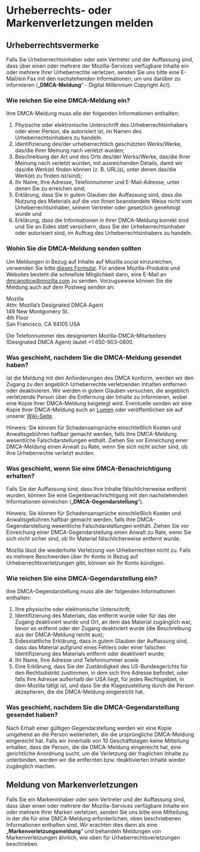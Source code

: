 # Urheberrechts- oder Markenverletzungen melden

## Urheberrechtsvermerke

Falls Sie Urheberrechtsinhaber oder sein Vertreter und der Auffassung sind, dass über einen oder mehrere der Mozilla-Services verfügbare Inhalte ein oder mehrere Ihrer Urheberrechte verletzen, senden Sie uns bitte eine E-Mail/ein Fax mit den nachstehenden Informationen, um uns darüber zu informieren („**DMCA-Meldung**“ - Digital Millennium Copyright Act).

### Wie reichen Sie eine DMCA-Meldung ein?

Ihre DMCA-Meldung muss alle der folgenden Informationen enthalten:

1. Physische oder elektronische Unterschrift des Urheberrechtsinhabers oder einer Person, die autorisiert ist, im Namen des Urheberrechtsinhabers zu handeln.
2. Identifizierung des/der urheberrechtlich geschützten Werks/Werke, das/die Ihrer Meinung nach verletzt wurden;
3. Beschreibung der Art und des Orts des/der Werks/Werke, das/die Ihrer Meinung nach verletzt wurden, mit ausreichenden Details, damit wir das/die Werk(e) finden können (z. B. URL(s), unter denen das/die Werk(e) zu finden ist/sind);
4. Ihr Name, Ihre Adresse, Telefonnummer und E-Mail-Adresse, unter denen Sie zu erreichen sind;
5. Erklärung, dass Sie in gutem Glauben der Auffassung sind, dass die Nutzung des Materials auf die von Ihnen beanstandete Weise nicht vom Urheberrechtsinhaber, seinem Vertreter oder gesetzlich genehmigt wurde und
6. Erklärung, dass die Informationen in Ihrer DMCA-Meldung korrekt sind und Sie an Eides statt versichern, dass Sie der Urheberrechtsinhaber oder autorisiert sind, im Auftrag des Urheberrechtsinhabers zu handeln.

### Wohin Sie die DMCA-Meldung senden sollten

Um Meldungen in Bezug auf Inhalte auf Mozilla.social einzureichen, verwenden Sie bitte [dieses Formular](https://reports.mozilla.social/infringement-form). Für andere Mozilla-Produkte und Websites besteht die schnellste Möglichkeit darin, eine E-Mail an [dmcanotice@mozilla.com](mailto:dmcanotice@mozilla.com) zu senden. Vorzugsweise können Sie die Meldung auch auf dem Postweg senden an:

Mozilla  
Attn: Mozilla’s Designated DMCA Agent  
149 New Montgomery St.  
4th Floor  
San Francisco, CA 94105 USA  

Die Telefonnummer des designierten Mozilla-DMCA-Mitarbeiters (Designated DMCA Agent) lautet +1 650-903-0800.

### Was geschieht, nachdem Sie die DMCA-Meldung gesendet haben?

Ist die Meldung mit den Anforderungen des DMCA konform, werden wir den Zugang zu den angeblich Urheberrechte verletzenden Inhalten entfernen oder deaktivieren. Wir werden in gutem Glauben versuchen, die angeblich verletzende Person über die Entfernung der Inhalte zu informieren, wobei eine Kopie Ihrer DMCA-Meldung beigelegt wird. Eventuelle senden wir eine Kopie Ihrer DMCA-Meldung auch an [Lumen](https://lumendatabase.org/) oder veröffentlichen sie auf unserer [Wiki-Seite](https://wiki.mozilla.org/Legal/Infringement_Notices).

Hinweis: Sie können für Schadensansprüche einschließlich Kosten und Anwaltsgebühren haftbar gemacht werden, falls Ihre DMCA-Meldung wesentliche Falschdarstellungen enthält. Ziehen Sie vor Einreichung einer DMCA-Meldung einen Anwalt zu Rate, wenn Sie sich nicht sicher sind, ob Ihre Urheberrechte verletzt wurden.

### Was geschieht, wenn Sie eine DMCA-Benachrichtigung erhalten?

Falls Sie der Auffassung sind, dass Ihre Inhalte fälschlicherweise entfernt wurden, können Sie eine Gegenbenachrichtigung mit den nachstehenden Informationen einreichen („**DMCA-Gegendarstellung**“).

Hinweis: Sie können für Schadensansprüche einschließlich Kosten und Anwaltsgebühren haftbar gemacht werden, falls Ihre DMCA-Gegendarstellung wesentliche Falschdarstellungen enthält. Ziehen Sie vor Einreichung einer DMCA-Gegendarstellung einen Anwalt zu Rate, wenn Sie sich nicht sicher sind, ob Ihr Material fälschlicherweise entfernt wurde.

Mozilla lässt die wiederholte Verletzung von Urheberrechten nicht zu. Falls es mehrere Beschwerden über Ihr Konto in Bezug auf Urheberrechtsverletzungen gibt, können wir Ihr Konto kündigen.

### Wie reichen Sie eine DMCA-Gegendarstellung ein?

Ihre DMCA-Gegendarstellung muss alle der folgenden Informationen enthalten:

1. Ihre physische oder elektronische Unterschrift;
2. Identifizierung des Materials, das entfernt wurde oder für das der Zugang deaktiviert wurde und Ort, an dem das Material zugänglich war, bevor es entfernt oder der Zugang deaktiviert wurde (die Beschreibung aus der DMCA-Meldung reicht aus);
3. Eidesstattliche Erklärung, dass in gutem Glauben der Auffassung sind, dass das Material aufgrund eines Fehlers oder einer falschen Identifizierung des Materials entfernt oder deaktiviert wurde;
4. Ihr Name, Ihre Adresse und Telefonnummer sowie
5. Eine Erklärung, dass Sie der Zuständigkeit des US-Bundesgerichts für den Rechtsdistrikt zustimmen, in dem sich Ihre Adresse befindet, oder falls Ihre Adresse außerhalb der USA liegt, für jedes Rechtsgebiet, in dem Mozilla tätigt ist, und dass Sie die Klagezustellung durch die Person akzeptieren, die die DMCA-Meldung eingereicht hat.

### Was geschieht, nachdem Sie die DMCA-Gegendarstellung gesendet haben?

Nach Erhalt einer gültigen Gegendarstellung werden wir eine Kopie umgehend an die Person weiterleiten, die die ursprüngliche DMCA-Meldung eingereicht hat. Falls wir innerhalb von 10 Geschäftstagen keine Mitteilung erhalten, dass die Person, die die DMCA-Meldung eingereicht hat, eine gerichtliche Anordnung sucht, um die Verletzung der fraglichen Inhalte zu unterbinden, werden wir die entfernten bzw. deaktivierten Inhalte wieder zugänglich machen.

## Meldung von Markenverletzungen

Falls Sie ein Markeninhaber oder sein Vertreter und der Auffassung sind, dass über einen oder mehrere der Mozilla-Services verfügbare Inhalte ein oder mehrere Ihrer Marken verletzen, senden Sie uns bitte eine Mitteilung, in der die für eine DMCA-Meldung erforderlichen, oben beschriebenen Informationen enthalten sind. Wir erachten dies dann als eine „**Markenverletzungsmeldung**“ und behandeln Meldungen von Markenverletzungen ähnlich, wie oben für Urheberrechtsverletzungen beschrieben.
